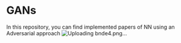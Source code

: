 # GANs
In this repository, you can find implemented  papers of NN using an Adversarial approach
![Uploading bnde4.png…]()
